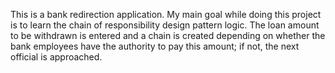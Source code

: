 This is a bank redirection application. My main goal while doing this project is to learn the chain of responsibility design pattern logic. The loan amount to be withdrawn is entered and a chain is created depending on whether the bank employees have the authority to pay this amount; if not, the next official is approached.
